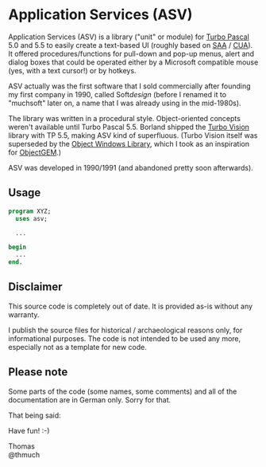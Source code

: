# Application Services (ASV)

Application Services (ASV) is a library ("unit" or module) for [Turbo Pascal](https://en.wikipedia.org/wiki/Turbo_Pascal)
5.0 and 5.5 to easily create a text-based UI (roughly based on [SAA](https://en.wikipedia.org/wiki/IBM_Systems_Application_Architecture) / [CUA](https://en.wikipedia.org/wiki/IBM_Common_User_Access)).
It offered procedures/functions for pull-down and pop-up menus, alert and dialog boxes that could be operated either by
a Microsoft compatible mouse (yes, with a text cursor!) or by hotkeys.

ASV actually was the first software that I sold commercially after founding my first company in 1990, called Soft*design*
(before I renamed it to "muchsoft" later on, a name that I was already using in the mid-1980s).

The library was written in a procedural style. Object-oriented concepts weren't available until Turbo Pascal 5.5.
Borland shipped the [Turbo Vision](https://en.wikipedia.org/wiki/Turbo_Vision) library with TP 5.5, making ASV
kind of superfluous. (Turbo Vision itself was superseded by the [Object Windows Library](https://en.wikipedia.org/wiki/Object_Windows_Library),
which I took as an inspiration for [ObjectGEM](https://github.com/thmuch/objectgem).)

ASV was developed in 1990/1991 (and abandoned pretty soon afterwards).


## Usage

```pascal
program XYZ;
  uses asv;

  ...

begin
  ...
end.
```


## Disclaimer

This source code is completely out of date. It is provided as-is without any warranty.

I publish the source files for historical / archaeological reasons only, for informational purposes.
The code is not intended to be used any more, especially not as a template for new code.


## Please note

Some parts of the code (some names, some comments) and all of the documentation are in German only. Sorry for that.

That being said:

Have fun! :-)

Thomas\
@thmuch
